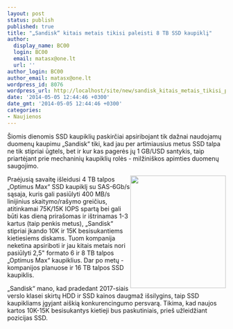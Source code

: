 ```yaml
---
layout: post
status: publish
published: true
title: "„Sandisk“ kitais metais tikisi paleisti 8 TB SSD kaupiklį"
author:
  display_name: BC00
  login: BC00
  email: matasx@one.lt
  url: ''
author_login: BC00
author_email: matasx@one.lt
wordpress_id: 8076
wordpress_url: http://localhost/site/new/sandisk_kitais_metais_tikisi_paleisti_8_tb_ssd_kaupikli/
date: '2014-05-05 12:44:46 +0300'
date_gmt: '2014-05-05 12:44:46 +0300'
categories:
- Naujienos
---
```

<p>
	&Scaron;iomis dienomis SSD kaupiklių paskirčiai apsiribojant tik dažnai naudojamų duomenų kaupimu &bdquo;Sandisk&ldquo; tiki, kad jau per artimiausius metus SSD talpa ne tik stipriai ūgtels, bet ir kur kas pagerės jų 1 GB/USD santykis, taip priartėjant prie mechaninių kaupiklių rolės - milžini&scaron;kos apimties duomenų saugojimo.</p>
<p>
	<a href="http://technews.lt/userfiles/SanDisk Optimus MAX SAS SSD (2_5) jpg.jpeg"><img alt="" src="http://technews.lt/userfiles/SanDisk Optimus MAX SAS SSD (2_5) jpg.jpeg" style="width: 220px; height: 260px; float: right;" /></a>Praėjusią savaitę i&scaron;leidusi 4 TB talpos &bdquo;Optimus Max&ldquo; SSD kaupiklį su SAS-6Gb/s sąsaja, kuris gali pasiūlyti 400 MB/s linijinius skaitymo/ra&scaron;ymo greičius, atitinkamai 75K/15K IOPS spartą bei gali būti kas dieną prira&scaron;omas ir i&scaron;trinamas 1-3 kartus (taip penkis metus), &bdquo;Sandisk&ldquo; stipriai įkando 10K ir 15K besisukantiems kietiesiems diskams. Tuom kompanija neketina apsiriboti ir jau kitais metais nori pasiūlyti 2,5&quot; formato 6 ir 8 TB talpos &bdquo;Optimus Max&ldquo; kaupiklius. Dar po metų - kompanijos planuose ir 16 TB talpos SSD kaupiklis.</p>
<p>
	&bdquo;Sandisk&ldquo; mano, kad pradedant 2017-siais verslo klasei skirtų HDD ir SSD kainos daugmaž i&scaron;silygins, taip SSD kaupikliams įgyjant ai&scaron;kią konkurencingumo persvarą. Tikima, kad naujos kartos 10K-15K besisukantys kietieji bus paskutiniais, prie&scaron; užleidžiant pozicijas SSD.</p>
